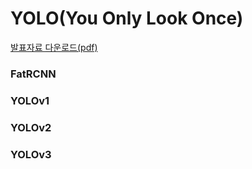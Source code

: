 # YOLO(You Only Look Once)




[발표자료 다운로드(pdf)](https://github.com/dss-14th/deeplearning-repo-2/files/5764532/YOLO.You.only.look.once.pdf)



### FatRCNN
### YOLOv1
### YOLOv2
### YOLOv3


